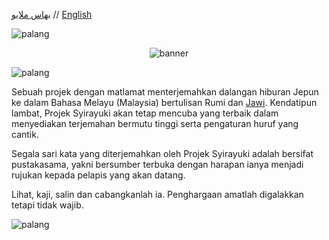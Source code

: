 [بهاس ملايو](profile/README_ms.md) // [English](profile/README_en.md)

<img src="https://user-images.githubusercontent.com/34799053/179371652-aba342b2-5559-44b2-af8f-2f1059a2b811.png" width="auto" alt="palang"></img>

<p style="text-align: center; margin: 10px;">
    <img src="https://user-images.githubusercontent.com/34799053/179370989-7b40c6e7-302f-4fe2-a005-03071dfbc189.png" width="auto" alt="banner"></img>
</p>

<img src="https://user-images.githubusercontent.com/34799053/179371652-aba342b2-5559-44b2-af8f-2f1059a2b811.png" width="auto" alt="palang"></img>

Sebuah projek dengan matlamat menterjemahkan dalangan hiburan Jepun ke dalam Bahasa Melayu (Malaysia) bertulisan Rumi dan [Jawi][Jawi]. Kendatipun lambat, Projek Syirayuki
akan tetap mencuba yang terbaik dalam menyediakan terjemahan bermutu tinggi serta pengaturan huruf yang cantik.

Segala sari kata yang diterjemahkan oleh Projek Syirayuki adalah bersifat pustakasama, yakni bersumber terbuka dengan harapan ianya menjadi rujukan
kepada pelapis yang akan datang.

Lihat, kaji, salin dan cabangkanlah ia. Penghargaan amatlah digalakkan tetapi tidak wajib.

<img src="https://user-images.githubusercontent.com/34799053/179371652-aba342b2-5559-44b2-af8f-2f1059a2b811.png" width="auto" alt="palang"></img>



[Jawi]: https://ms.wikipedia.org/wiki/Tulisan_Jawi
